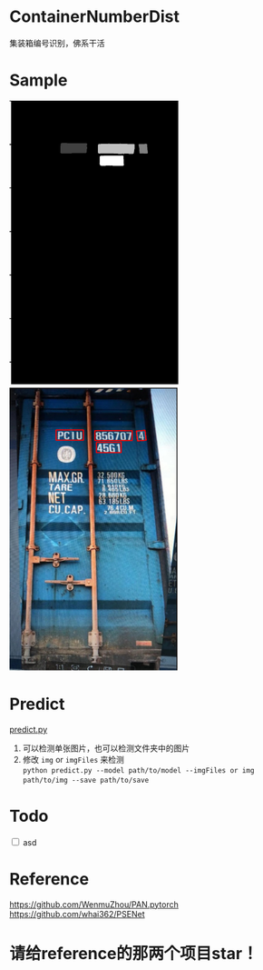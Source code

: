# ContainerNumberDist
集装箱编号识别，佛系干活  
# Sample
<P>
   <img src="https://github.com/kekekahuatian/ContainerNumberDist/blob/master/samples/mask.png" width="300" height="500" alt="网不好或者图没了"/>
   <img src="https://github.com/kekekahuatian/ContainerNumberDist/blob/master/samples/pred.png" width="300" height="500" alt="网不好或者图没了"/>
 </p>  
 
# Predict  
[predict.py](https://github.com/kekekahuatian/ContainerNumberDist/blob/master/predict.py)  
1. 可以检测单张图片，也可以检测文件夹中的图片  
2. 修改 `img` or `imgFiles` 来检测  
`python predict.py --model path/to/model --imgFiles or img path/to/img --save path/to/save  
`
# Todo
<input type="checkbox"> asd 
# Reference
https://github.com/WenmuZhou/PAN.pytorch  
https://github.com/whai362/PSENet
# 请给reference的那两个项目star！

